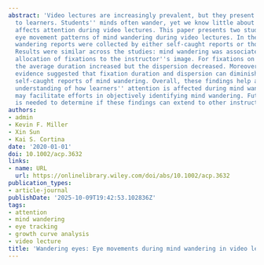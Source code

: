 ```yaml
---
abstract: 'Video lectures are increasingly prevalent, but they present challenges
  to learners. Students'' minds often wander, yet we know little about how mind wandering
  affects attention during video lectures. This paper presents two studies that examined
  eye movement patterns of mind wandering during video lectures. In the studies, mind
  wandering reports were collected by either self-caught reports or thought probes.
  Results were similar across the studies: mind wandering was associated with an increased
  allocation of fixations to the instructor''s image. For fixations on the slides,
  the average duration increased but the dispersion decreased. Moreover, preliminary
  evidence suggested that fixation duration and dispersion can diminish soon after
  self-caught reports of mind wandering. Overall, these findings help advance our
  understanding of how learners'' attention is affected during mind wandering and
  may facilitate efforts in objectively identifying mind wandering. Future research
  is needed to determine if these findings can extend to other instructional formats.'
authors:
- admin
- Kevin F. Miller
- Xin Sun
- Kai S. Cortina
date: '2020-01-01'
doi: 10.1002/acp.3632
links:
- name: URL
  url: https://onlinelibrary.wiley.com/doi/abs/10.1002/acp.3632
publication_types:
- article-journal
publishDate: '2025-10-09T19:42:53.102836Z'
tags:
- attention
- mind wandering
- eye tracking
- growth curve analysis
- video lecture
title: 'Wandering eyes: Eye movements during mind wandering in video lectures'
---
```

